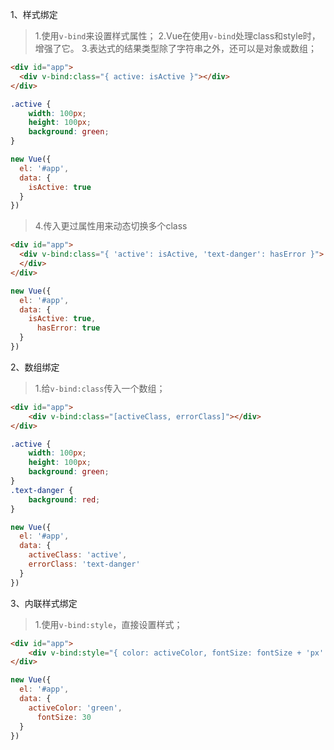 1、样式绑定
> 1.使用`v-bind`来设置样式属性；
> 2.Vue在使用`v-bind`处理class和style时，增强了它。
> 3.表达式的结果类型除了字符串之外，还可以是对象或数组；
```html
<div id="app">
  <div v-bind:class="{ active: isActive }"></div>
</div>
```
```css
.active {
	width: 100px;
	height: 100px;
	background: green;
}
```
```js
new Vue({
  el: '#app',
  data: {
    isActive: true
  }
})
```
> 4.传入更过属性用来动态切换多个class
```html
<div id="app">
  <div v-bind:class="{ 'active': isActive, 'text-danger': hasError }">
  </div>
</div>
```
```js
new Vue({
  el: '#app',
  data: {
    isActive: true,
	  hasError: true
  }
})
```

2、数组绑定
> 1.给`v-bind:class`传入一个数组；
```html
<div id="app">
	<div v-bind:class="[activeClass, errorClass]"></div>
</div>
```
```css
.active {
	width: 100px;
	height: 100px;
	background: green;
}
.text-danger {
	background: red;
}
```
```js
new Vue({
  el: '#app',
  data: {
    activeClass: 'active',
    errorClass: 'text-danger'
  }
})
```

3、内联样式绑定
> 1.使用`v-bind:style`，直接设置样式；
```html
<div id="app">
	<div v-bind:style="{ color: activeColor, fontSize: fontSize + 'px' }">菜鸟教程</div>
</div>
```
```js
new Vue({
  el: '#app',
  data: {
    activeColor: 'green',
	  fontSize: 30
  }
})
```
